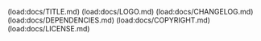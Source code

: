 (load:docs/TITLE.md)
(load:docs/LOGO.md)
(load:docs/CHANGELOG.md)
(load:docs/DEPENDENCIES.md)
(load:docs/COPYRIGHT.md)
(load:docs/LICENSE.md)